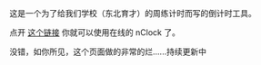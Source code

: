 这是一个为了给我们学校（东北育才）的周练计时而写的倒计时工具。

点开 [这个链接](https://gary-0925.github.io/nClock) 你就可以使用在线的 nClock 了。

没错，如你所见，这个页面做的非常的烂......持续更新中
